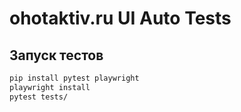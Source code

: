 
# ohotaktiv.ru UI Auto Tests

## Запуск тестов

```bash
pip install pytest playwright
playwright install
pytest tests/
```
